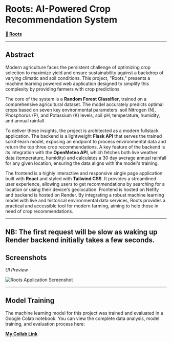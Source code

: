 # Roots: AI-Powered Crop Recommendation System
**[🔗 Roots](rootssss.netlify.app/ )** 


---



## Abstract



Modern agriculture faces the persistent challenge of optimizing crop selection to maximize yield and ensure sustainability against a backdrop of varying climatic and soil conditions. This project, "Roots," presents a machine learning powered web application designed to simplify this complexity by providing farmers with crop predictions

The core of the system is a **Random Forest Classifier**, trained on a comprehensive agricultural dataset. The model accurately predicts optimal crops based on seven key environmental parameters: soil Nitrogen (N), Phosphorus (P), and Potassium (K) levels, soil pH, temperature, humidity, and annual rainfall.



To deliver these insights, the project is architected as a modern fullstack application. The backend is a lightweight **Flask API** that serves the trained scikit-learn model, exposing an endpoint to process environmental data and return the top three crop recommendations. A key feature of the backend is its integration with the **OpenMeteo API**, which fetches both live weather data (temperature, humidity) and calculates a 30 day average annual rainfall for any given location, ensuring the data aligns with the model's training.



The frontend is a highly interactive and responsive single page application built with **React** and styled with **Tailwind CSS**. It provides a streamlined user experience, allowing users to get recommendations by searching for a location or using their device's geolocation. Frontend is hosted on Netify and backend is hosted on Render. By integrating a robust machine learning model with live and historical environmental data services, Roots provides a practical and accessible tool for modern farming, aiming to help those in need of crop recommendations.



---

## NB: The first request will be slow as waking up Render backend initially takes a few seconds.

## Screenshots



*UI Preview*



![Roots Application Screenshot](https://i.imgur.com/your-screenshot-url.png)



---



## Model Training



The machine learning model for this project was trained and evaluated in a Google Colab notebook. You can view the complete data analysis, model training, and evaluation process here:



**[My Collab Link](https://colab.research.google.com/drive/1rRuLAL7JmfPHX_4VJgnyz2bjmBmZcpVS?usp=sharing)**
